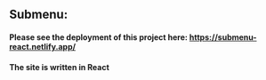 ## Submenu:
#### Please see the deployment of this project here: https://submenu-react.netlify.app/
#### The site is written in React
